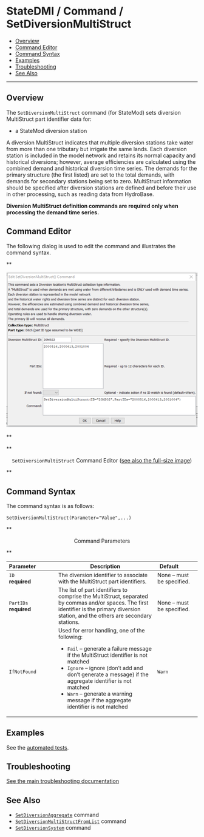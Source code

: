 # StateDMI / Command / SetDiversionMultiStruct #

* [Overview](#overview)
* [Command Editor](#command-editor)
* [Command Syntax](#command-syntax)
* [Examples](#examples)
* [Troubleshooting](#troubleshooting)
* [See Also](#see-also)

-------------------------

## Overview ##

The `SetDiversionMultiStruct` command (for StateMod) sets diversion MultiStruct part identifier
data for:

* a StateMod diversion station

A diversion MultiStruct indicates that multiple diversion stations take water from more than one tributary but irrigate the same lands.
Each diversion station is included in the model network and retains its normal capacity and historical diversions;
however, average efficiencies are calculated using the combined demand and historical diversion time series.
The demands for the primary structure (the first listed) are set to the total demands,
with demands for secondary stations being set to zero.
MultiStruct information should be specified after diversion stations are
defined and before their use in other processing, such as reading data from HydroBase.

**Diversion MultiStruct definition commands are required only when processing the demand time series.**

## Command Editor ##

The following dialog is used to edit the command and illustrates the command syntax.

**<p style="text-align: center;">
![SetDiversionMultiStruct command editor](SetDiversionMultiStruct.png)
</p>**

**<p style="text-align: center;">
`SetDiversionMultiStruct` Command Editor (<a href="../SetDiversionMultiStruct.png">see also the full-size image</a>)
</p>**

## Command Syntax ##

The command syntax is as follows:

```text
SetDiversionMultiStruct(Parameter="Value",...)
```
**<p style="text-align: center;">
Command Parameters
</p>**

| **Parameter**&nbsp;&nbsp;&nbsp;&nbsp;&nbsp;&nbsp;&nbsp;&nbsp;&nbsp;&nbsp;&nbsp;&nbsp; | **Description** | **Default**&nbsp;&nbsp;&nbsp;&nbsp;&nbsp;&nbsp;&nbsp;&nbsp;&nbsp;&nbsp; |
| --------------|-----------------|----------------- |
| `ID` <br>**required** | The diversion identifier to associate with the MultiStruct part identifiers. | None – must be specified. |
| `PartIDs` <br>**required** | The list of part identifiers to comprise the MultiStruct, separated by commas and/or spaces.  The first identifier is the primary diversion station, and the others are secondary stations. | None – must be specified. |
| `IfNotFound` | Used for error handling, one of the following:<ul><li>`Fail` – generate a failure message if the MultiStruct identifier is not matched</li><li>`Ignore` – ignore (don’t add and don’t generate a message) if the aggregate identifier is not matched</li><li>`Warn` – generate a warning message if the aggregate identifier is not matched</li></ul> | `Warn` |

## Examples ##

See the [automated tests](https://github.com/OpenCDSS/cdss-app-statedmi-test/tree/master/test/regression/commands/SetDiversionMultiStruct).

## Troubleshooting ##

[See the main troubleshooting documentation](../../troubleshooting/troubleshooting.md)

## See Also ##

* [`SetDiversionAggregate`](../SetDiversionAggregate/SetDiversionAggregate.md) command
* [`SetDiversionMultiStructFromList`](../SetDiversionMultiStructFromList/SetDiversionMultiStructFromList.md) command
* [`SetDiversionSystem`](../SetDiversionSystem/SetDiversionSystem.md) command
